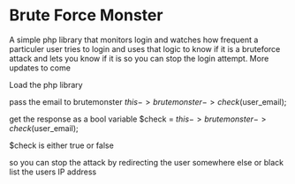 # Brute Force Monster
A simple php library that monitors login and watches how frequent a particuler user tries to login and uses that logic to know if it is a bruteforce attack and lets you know if it is so you can stop the login attempt.
More updates to come

Load the php library

pass the email to brutemonster
$this->brutemonster->check($user_email);

get the response as a bool variable
$check = $this->brutemonster->check($user_email);

$check is either true or false

so you can stop the attack by redirecting the user somewhere else or black list the users IP address